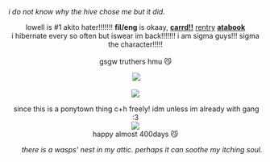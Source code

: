 <p align="left">
<i>i do not know why the hive chose me but it did.</i>

<p align="center">
lowell is #1 akito hater!!!!!!! <b>fil/eng</b> is okaay, <strong><a href="https://sunfishidol.carrd.co/">carrd!!</a></strong> <a href="https://rentry.co/kim_soleum">rentry</a> <strong> <a href="https://roedeer.atabook.org/"> atabook</a></strong>  
<br> i hibernate every so often but iswear im back!!!!!!! i am sigma guys!!! sigma the character!!!!! <br> 
<br> gsgw truthers hmu 😼<br>

<p align="center">
<img>
<img src="https://media1.tenor.com/m/-cmifLLOg9IAAAAC/sigma-sigma-bsd.gif"/> <br>
</p>

<p align="center">
<img src="https://64.media.tumblr.com/1c24fab9e4c2a272085173328dd3a8d0/tumblr_ozqv4uH4oW1wvu485o9_250.gif"/> 

<p align="center">
<img>
 since this is a ponytown thing c+h freely! idm unless im already with gang :3 <br> <img src="https://i.postimg.cc/vBzJ7VJm/pontown.png"/>  <br> happy almost 400days 😼
</p>


<p align="right">
<i>there is a wasps' nest in my attic. perhaps it can soothe my itching soul.</i>
